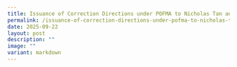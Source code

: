 ```yaml
---
title: Issuance of Correction Directions under POFMA to Nicholas Tan and Aupen
permalink: /issuance-of-correction-directions-under-pofma-to-nicholas-tan-and-aupen/
date: 2025-09-22
layout: post
description: ""
image: ""
variant: markdown
---
```

